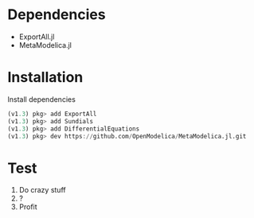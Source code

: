 

# Dependencies
* ExportAll.jl
* MetaModelica.jl

# Installation
Install dependencies
```julia
(v1.3) pkg> add ExportAll
(v1.3) pkg> add Sundials
(v1.3) pkg> add DifferentialEquations
(v1.3) pkg> dev https://github.com/OpenModelica/MetaModelica.jl.git
```

# Test
1. Do crazy stuff
2. ?
3. Profit
